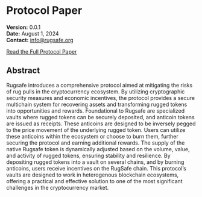 # Protocol Paper

**Version:** 0.0.1  
**Date:** August 1, 2024  
**Contact:** [info@rugsafe.org](mailto:info@rugsafe.io)


[Read the Full Protocol Paper](https://rugsafe.io/assets/paper/rugsafe.pdf)

## Abstract

Rugsafe introduces a comprehensive protocol aimed at mitigating the
risks of rug pulls in the cryptocurrency ecosystem. By utilizing cryptographic security measures and economic incentives, the protocol provides a secure multichain system for recovering assets and transforming
rugged tokens into opportunities and rewards. Foundational to Rugsafe
are specialized vaults where rugged tokens can be securely deposited, and
anticoin tokens are issued as receipts. These anticoins are designed to
be inversely pegged to the price movement of the underlying rugged token. Users can utilize these anticoins within the ecosystem or choose to
burn them, further securing the protocol and earning additional rewards.
The supply of the native Rugsafe token is dynamically adjusted based on
the volume, value, and activity of rugged tokens, ensuring stability and
resilience. By depositing rugged tokens into a vault on several chains,
and by burning anticoins, users receive incentives on the RugSafe chain.
This protocol’s vaults are designed to work in heterogenous blockchain
ecosystems, offering a practical and effective solution to one of the most
significant challenges in the cryptocurrency market.

